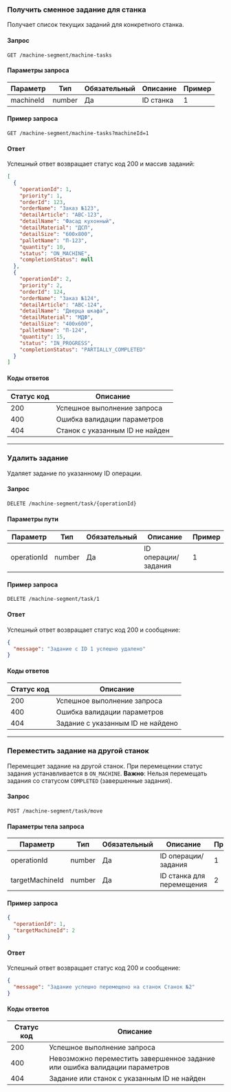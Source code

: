 ### Получить сменное задание для станка

Получает список текущих заданий для конкретного станка.

#### Запрос

```
GET /machine-segment/machine-tasks
```

#### Параметры запроса

| Параметр  | Тип    | Обязательный | Описание     | Пример |
|-----------|--------|--------------|--------------|--------|
| machineId | number | Да           | ID станка    | 1      |

#### Пример запроса

```
GET /machine-segment/machine-tasks?machineId=1
```

#### Ответ

Успешный ответ возвращает статус код 200 и массив заданий:

```json
[
  {
    "operationId": 1,
    "priority": 1,
    "orderId": 123,
    "orderName": "Заказ №123",
    "detailArticle": "ABC-123",
    "detailName": "Фасад кухонный",
    "detailMaterial": "ДСП",
    "detailSize": "600x800",
    "palletName": "П-123",
    "quantity": 10,
    "status": "ON_MACHINE",
    "completionStatus": null
  },
  {
    "operationId": 2,
    "priority": 2,
    "orderId": 124,
    "orderName": "Заказ №124",
    "detailArticle": "ABC-124",
    "detailName": "Дверца шкафа",
    "detailMaterial": "МДФ",
    "detailSize": "400x600",
    "palletName": "П-124",
    "quantity": 15,
    "status": "IN_PROGRESS",
    "completionStatus": "PARTIALLY_COMPLETED"
  }
]
```

#### Коды ответов

| Статус код | Описание                      |
|------------|-------------------------------|
| 200        | Успешное выполнение запроса   |
| 400        | Ошибка валидации параметров   |
| 404        | Станок с указанным ID не найден |

---

### Удалить задание

Удаляет задание по указанному ID операции.

#### Запрос

```
DELETE /machine-segment/task/{operationId}
```

#### Параметры пути

| Параметр    | Тип    | Обязательный | Описание              | Пример |
|-------------|--------|--------------|------------------------|--------|
| operationId | number | Да           | ID операции/задания    | 1      |

#### Пример запроса

```
DELETE /machine-segment/task/1
```

#### Ответ

Успешный ответ возвращает статус код 200 и сообщение:

```json
{
  "message": "Задание с ID 1 успешно удалено"
}
```

#### Коды ответов

| Статус код | Описание                      |
|------------|-------------------------------|
| 200        | Успешное выполнение запроса   |
| 400        | Ошибка валидации параметров   |
| 404        | Задание с указанным ID не найдено |

---

### Переместить задание на другой станок

Перемещает задание на другой станок. При перемещении статус задания устанавливается в `ON_MACHINE`.
**Важно**: Нельзя перемещать задания со статусом `COMPLETED` (завершенные задания).

#### Запрос

```
POST /machine-segment/task/move
```

#### Параметры тела запроса

| Параметр       | Тип    | Обязательный | Описание                       | Пример |
|----------------|--------|--------------|--------------------------------|--------|
| operationId    | number | Да           | ID операции/задания            | 1      |
| targetMachineId| number | Да           | ID станка для перемещения      | 2      |

#### Пример запроса

```json
{
  "operationId": 1,
  "targetMachineId": 2
}
```

#### Ответ

Успешный ответ возвращает статус код 200 и сообщение:

```json
{
  "message": "Задание успешно перемещено на станок Станок №2"
}
```

#### Коды ответов

| Статус код | Описание                                  |
|------------|-------------------------------------------|
| 200        | Успешное выполнение запроса               |
| 400        | Невозможно переместить завершенное задание или ошибка валидации параметров |
| 404        | Задание или станок с указанным ID не найден |
